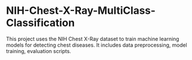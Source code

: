 # NIH-Chest-X-Ray-MultiClass-Classification
This project uses the NIH Chest X-Ray dataset to train machine learning models for detecting chest diseases. It includes data preprocessing, model training, evaluation scripts.
